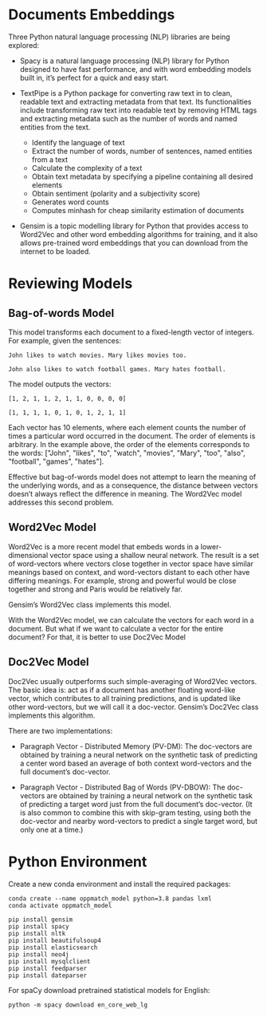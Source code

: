 # Documents Embeddings 


Three Python natural language processing (NLP) libraries are being explored:

- Spacy is a natural language processing (NLP) library for Python designed to have fast performance, and with word embedding models built in, it’s perfect for a quick and easy start.

- TextPipe is a Python package for converting raw text in to clean, readable text and extracting metadata from that text. Its functionalities include transforming raw text into readable text by removing HTML tags and extracting metadata such as the number of words and named entities from the text. 
	- Identify the language of text
  	- Extract the number of words, number of sentences, named entities from a text
  	- Calculate the complexity of a text
  	- Obtain text metadata by specifying a pipeline containing all desired elements
  	- Obtain sentiment (polarity and a subjectivity score)
  	- Generates word counts
	- Computes minhash for cheap similarity estimation of documents

- Gensim is a topic modelling library for Python that provides access to Word2Vec and other word embedding algorithms for training, and it also allows pre-trained word embeddings that you can download from the internet to be loaded.


# Reviewing Models

## Bag-of-words Model

This model transforms each document to a fixed-length vector of integers. For example, given the sentences:

    John likes to watch movies. Mary likes movies too.

    John also likes to watch football games. Mary hates football.

The model outputs the vectors:

    [1, 2, 1, 1, 2, 1, 1, 0, 0, 0, 0]

    [1, 1, 1, 1, 0, 1, 0, 1, 2, 1, 1]

Each vector has 10 elements, where each element counts the number of times a particular word occurred in the document. The order of elements is arbitrary. In the example above, the order of the elements corresponds to the words: ["John", "likes", "to", "watch", "movies", "Mary", "too", "also", "football", "games", "hates"].


Effective but bag-of-words model does not attempt to learn the meaning of the underlying words, and as a consequence, the distance between vectors doesn’t always reflect the difference in meaning. The Word2Vec model addresses this second problem.

## Word2Vec Model

Word2Vec is a more recent model that embeds words in a lower-dimensional vector space using a shallow neural network. The result is a set of word-vectors where vectors close together in vector space have similar meanings based on context, and word-vectors distant to each other have differing meanings. For example, strong and powerful would be close together and strong and Paris would be relatively far.

Gensim’s Word2Vec class implements this model.

With the Word2Vec model, we can calculate the vectors for each word in a document. But what if we want to calculate a vector for the entire document? For that, it is better to use Doc2Vec Model

## Doc2Vec Model

Doc2Vec usually outperforms such simple-averaging of Word2Vec vectors. The basic idea is: act as if a document has another floating word-like vector, which contributes to all training predictions, and is updated like other word-vectors, but we will call it a doc-vector. Gensim’s Doc2Vec class implements this algorithm.

There are two implementations:

- Paragraph Vector - Distributed Memory (PV-DM): The doc-vectors are obtained by training a neural network on the synthetic task of predicting a center word based an average of both context word-vectors and the full document’s doc-vector.

- Paragraph Vector - Distributed Bag of Words (PV-DBOW): The doc-vectors are obtained by training a neural network on the synthetic task of predicting a target word just from the full document’s doc-vector. (It is also common to combine this with skip-gram testing, using both the doc-vector and nearby word-vectors to predict a single target word, but only one at a time.)



# Python Environment

Create a new conda environment and install the required packages:

```
conda create --name oppmatch_model python=3.8 pandas lxml
conda activate oppmatch_model

pip install gensim
pip install spacy
pip install nltk
pip install beautifulsoup4
pip install elasticsearch
pip install neo4j
pip install mysqlclient
pip install feedparser
pip install dateparser
```

For spaCy download pretrained statistical models for English:
```
python -m spacy download en_core_web_lg
```
